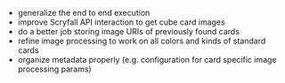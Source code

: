 - generalize the end to end execution
- improve Scryfall API interaction to get cube card images
- do a better job storing image URIs of previously found cards
- refine image processing to work on all colors and kinds of standard cards
- organize metadata properly (e.g. configuration for card specific image processing params)
